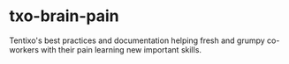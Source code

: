 # txo-brain-pain
Tentixo's best practices and documentation helping fresh and grumpy co-workers with their pain learning new important skills.

